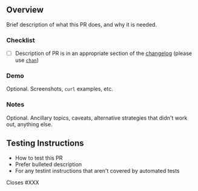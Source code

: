 ## Overview

Brief description of what this PR does, and why it is needed.

### Checklist

* [ ] Description of PR is in an appropriate section of the [changelog](https://github.com/raster-foundry/raster-foundry/blob/develop/CHANGELOG.md) (please use [`chan`](https://github.com/geut/chan))

### Demo

Optional. Screenshots, `curl` examples, etc.

### Notes

Optional. Ancillary topics, caveats, alternative strategies that didn't work out, anything else.

## Testing Instructions

* How to test this PR
* Prefer bulleted description
* For any testint instructions that aren't covered by automated tests

Closes #XXX
